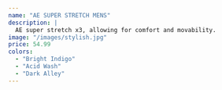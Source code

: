 ```yaml
---
name: "AE SUPER STRETCH MENS"
description: |
  AE super stretch x3, allowing for comfort and movability.
image: "/images/stylish.jpg"
price: 54.99
colors:
  - "Bright Indigo"
  - "Acid Wash"
  - "Dark Alley"
---
```

